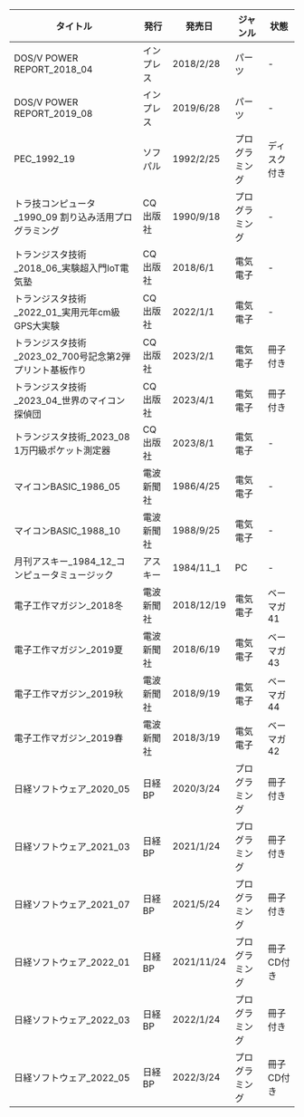 | タイトル | 発行 | 発売日 | ジャンル | 状態 |
| ---- | ---- | ---- | ---- | ---- |
| DOS/V POWER REPORT_2018_04 | インプレス | 2018/2/28 | パーツ | - |
| DOS/V POWER REPORT_2019_08 | インプレス | 2019/6/28 | パーツ | - |
| PEC_1992_19 | ソフパル | 1992/2/25 | プログラミング | ディスク付き |
| トラ技コンピュータ_1990_09 割り込み活用プログラミング | CQ出版社 | 1990/9/18 | プログラミング | - |
| トランジスタ技術_2018_06_実験超入門IoT電気塾 | CQ出版社 | 2018/6/1 | 電気電子 | - |
| トランジスタ技術_2022_01_実用元年cm級GPS大実験 | CQ出版社 | 2022/1/1 | 電気電子 | - |
| トランジスタ技術_2023_02_700号記念第2弾 プリント基板作り | CQ出版社 | 2023/2/1 | 電気電子 | 冊子付き |
| トランジスタ技術_2023_04_世界のマイコン探偵団 | CQ出版社 | 2023/4/1 | 電気電子 | 冊子付き |
| トランジスタ技術_2023_08 1万円級ポケット測定器 | CQ出版社 | 2023/8/1 | 電気電子 | - |
| マイコンBASIC_1986_05 | 電波新聞社 | 1986/4/25 | 電気電子 | - |
| マイコンBASIC_1988_10 | 電波新聞社 | 1988/9/25 | 電気電子 | - |
| 月刊アスキー_1984_12_コンピュータミュージック | アスキー | 1984/11_1 | PC | - |
| 電子工作マガジン_2018冬 | 電波新聞社 | 2018/12/19 | 電気電子 | ベーマガ41 |
| 電子工作マガジン_2019夏 | 電波新聞社 | 2018/6/19 | 電気電子 | ベーマガ43 |
| 電子工作マガジン_2019秋 | 電波新聞社 | 2018/9/19 | 電気電子 | ベーマガ44 |
| 電子工作マガジン_2019春 | 電波新聞社 | 2018/3/19 | 電気電子 | ベーマガ42 |
| 日経ソフトウェア_2020_05 | 日経BP | 2020/3/24 | プログラミング | 冊子付き |
| 日経ソフトウェア_2021_03 | 日経BP | 2021/1/24 | プログラミング | 冊子付き |
| 日経ソフトウェア_2021_07 | 日経BP | 2021/5/24 | プログラミング | 冊子付き |
| 日経ソフトウェア_2022_01 | 日経BP | 2021/11/24 | プログラミング | 冊子CD付き |
| 日経ソフトウェア_2022_03 | 日経BP | 2022/1/24 | プログラミング | 冊子付き |
| 日経ソフトウェア_2022_05 | 日経BP | 2022/3/24 | プログラミング | 冊子CD付き |
